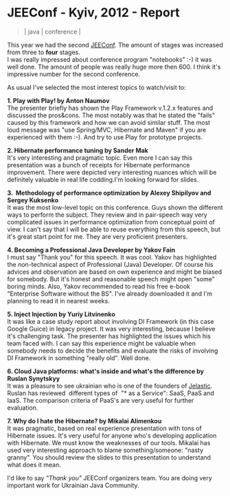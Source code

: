 # JEEConf - Kyiv, 2012 - Report
> | java | conference |

This year we had the second [JEEConf](http://jeeconf.com/). The amount of stages was increased from three to **four** stages.  
I was really impressed about conference program "notebooks" :-) it was well done. The amount of people was really huge more then 600. I think it's impressive number for the second conference.  
  
As usual I've selected the most interest topics to watch/visit to:  
  
**1. Play with Play! by Anton Naumov**  
The presenter briefly has shown the Play Framework v.1.2.x features and discussed the pros&cons. The most notably was that he stated the "fails" caused by this framework and how we can avoid similar stuff. The most loud message was "use Spring/MVC, Hibernate and Maven" if you are experienced with them :-). And try to use Play for prototype projects.  
  
**2. Hibernate performance tuning by Sander Mak**  
It's very interesting and pragmatic topic. Even more I can say this presentation was a bunch of receipts for Hibernate performance improvement. There were depicted very interesting nuances which will be definitely valuable in real life codding.I'm looking forward for slides.  
  
**3.  Methodology of performance optimization by Alexey Shipilyov and Sergey Kuksenko**  
It was the most low-level topic on this conference. Guys shown the different ways to perform the subject. They review and in pair-speech way very complicated issues in performance optimization from conceptual point of view. I can't say that I will be able to reuse everything from this speech, but it's great start point for me. They are very proficient presenters.  
  
**4. Becoming a Professional Java Developer by Yakov Fain**  
I must say "Thank you" for this speech. It was cool. Yakov has highlighted the non-technical aspect of Professional (Java) Developer. Of course his advices and observation are based on own experience and might be biased for somebody. But it's honest and reasonable speech might open "some" boring minds. Also, Yakov recommended to read his free e-book "Enterprise Software without the BS". I've already downloaded it and I'm planning to read it in nearest weeks.   
  
**5. Inject Injection by Yuriy Litvinenko**  
It was like a case study report about involving DI Framework (in this case Google Guice) in legacy project. It was very interesting, because I believe it's challenging task. The presenter has highlighted the issues which his team faced with. I can say this experience might be valuable when somebody needs to decide the benefits and evaluate the risks of involving DI Framework in something "really old". Well done.  
  
**6. Cloud Java platforms: what's inside and what's the difference by Ruslan Synytskyy**  
It was a pleasure to see ukrainian who is one of the founders of [Jelastic](http://jelastic.com/). Ruslan has reviewed  different types of  "\* as a Service": SaaS, PaaS and IaaS. The comparison criteria of PaaS's are very useful for further evaluation.  
  
**7. Why do I hate the Hibernate? by Mikalai Alimenkou**  
It was pragmatic, based on real experience presentation with tons of Hibernate issues. It's very useful for anyone who's developing application with Hibernate. We must know the weaknesses of our tools. Mikalai has used very interesting approach to blame something/someone: "nasty granny". You should review the slides to this presentation to understand what does it mean.  
  
I'd like to say _"Thank you"_ JEEConf organizers team. You are doing very important work for Ukrainian Java Community.  
